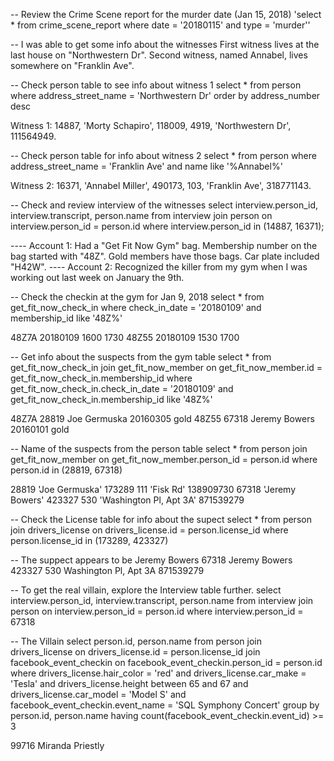 -- Review the Crime Scene report for the murder date (Jan 15, 2018)
'select *
from crime_scene_report
where date = '20180115' and type = 'murder''

-- I was able to get some info about the witnesses 
First witness lives at the last house on "Northwestern Dr". 
Second witness, named Annabel, lives somewhere on "Franklin Ave".

-- Check person table to see info about witness 1 
select *
from person
where address_street_name = 'Northwestern Dr'
order by address_number desc

Witness 1: 14887, 'Morty Schapiro', 118009, 4919, 'Northwestern Dr',	111564949.

-- Check person table for info about witness 2 
select *
from person
where address_street_name = 'Franklin Ave' and name like '%Annabel%'

Witness 2: 16371,	'Annabel Miller',	490173,	103,	'Franklin Ave',	318771143.

-- Check and review interview of the witnesses
select interview.person_id, interview.transcript, person.name
from interview
join person
on interview.person_id = person.id
where interview.person_id in (14887, 16371);

---- Account 1: Had a "Get Fit Now Gym" bag. 
                Membership number on the bag started with "48Z". 
                Gold members have those bags. 
                Car plate included "H42W".
---- Account 2: Recognized the killer from my gym when I was working out last week on January the 9th.

-- Check the checkin at the gym for Jan 9, 2018
select *
from get_fit_now_check_in
where check_in_date = '20180109' and membership_id like '48Z%'

48Z7A	20180109	1600	1730
48Z55	20180109	1530	1700

-- Get info about the suspects from the gym table
select *
from get_fit_now_check_in
join get_fit_now_member
on get_fit_now_member.id = get_fit_now_check_in.membership_id
where get_fit_now_check_in.check_in_date = '20180109' and get_fit_now_check_in.membership_id like '48Z%'

48Z7A	28819	Joe Germuska	20160305	gold
48Z55	67318	Jeremy Bowers	20160101	gold

-- Name of the suspects from the person table
select *
from person
join get_fit_now_member 
on get_fit_now_member.person_id = person.id
where person.id in (28819, 67318)

28819	'Joe Germuska'	173289	111	'Fisk Rd'	138909730
67318	'Jeremy Bowers'	423327	530	'Washington Pl, Apt 3A'	871539279	

-- Check the License table for info about the supect
select *
from person
join drivers_license 
on drivers_license.id = person.license_id
where person.license_id in (173289, 423327)

-- The suppect appears to be Jeremy Bowers
67318	Jeremy Bowers	423327	530	Washington Pl, Apt 3A	871539279

-- To get the real villain, explore the Interview table further.
select interview.person_id, interview.transcript, person.name
from interview
join person
on interview.person_id = person.id
where interview.person_id = 67318

-- The Villain
select person.id, person.name
from person
join drivers_license on drivers_license.id = person.license_id
join facebook_event_checkin on facebook_event_checkin.person_id = person.id
where drivers_license.hair_color = 'red'
and drivers_license.car_make = 'Tesla'
and drivers_license.height between 65 and 67
and drivers_license.car_model = 'Model S'
and facebook_event_checkin.event_name = 'SQL Symphony Concert'
group by person.id, person.name
having count(facebook_event_checkin.event_id) >= 3

99716	Miranda Priestly



